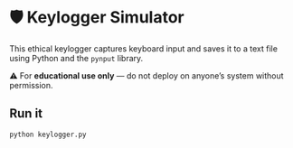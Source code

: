 # 🛡️ Keylogger Simulator

This ethical keylogger captures keyboard input and saves it to a text file using Python and the `pynput` library.

⚠️ For **educational use only** — do not deploy on anyone’s system without permission.

## Run it

```bash
python keylogger.py
